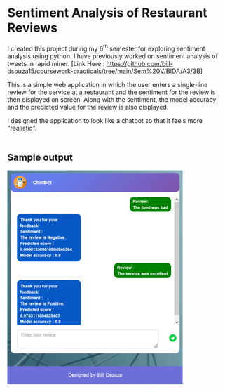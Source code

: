 # Sentiment Analysis of Restaurant Reviews

I created this project during my 6<sup>th</sup> semester for exploring sentiment analysis using python. I have previously worked on sentiment analysis of tweets in rapid miner. [Link Here : https://github.com/bill-dsouza15/coursework-practicals/tree/main/Sem%20V/BIDA/A3/3B]

This is a simple web application in which the user enters a single-line review for the service at a restaurant and the sentiment for the review is then displayed on screen. Along with the sentiment, the model accuracy and the predicted value for the review is also displayed.

I designed the application to look like a chatbot so that it feels more "realistic".
<br>
<br>

## Sample output

![here](https://github.com/bill-dsouza15/restaurant-reviews/blob/main/output.png).
